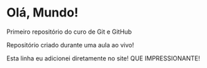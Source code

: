 # Olá, Mundo!
 Primeiro repositório do curo de Git e GitHub

 Repositório criado durante uma aula ao vivo!

Esta linha eu adicionei diretamente no site!  QUE IMPRESSIONANTE!
